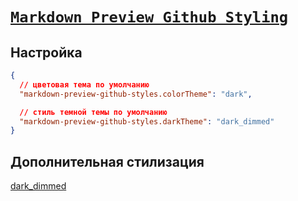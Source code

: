 # [`Markdown Preview Github Styling`](./index.md)

## Настройка

```json
{
  // цветовая тема по умолчанию
  "markdown-preview-github-styles.colorTheme": "dark",

  // стиль темной темы по умолчанию
  "markdown-preview-github-styles.darkTheme": "dark_dimmed"
}
```

## Дополнительная стилизация

[dark_dimmed](file:///Users/Oleg/.vscode/extensions/bierner.markdown-preview-github-styles-2.0.4/dist/github-markdown-dark-dimmed.css)
